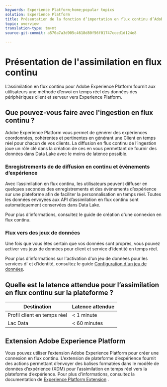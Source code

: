 ```yaml
---
keywords: Experience Platform;home;popular topics
solution: Experience Platform
title: Présentation de la fonction d’importation en flux continu d’Adobe Experience Platform
topic: overview
translation-type: tm+mt
source-git-commit: a570a7a3d905c4618d80f56f01747cced1d124e8

---
```



# Présentation de l&#39;assimilation en flux continu

L’assimilation en flux continu pour Adobe Experience Platform fournit aux utilisateurs une méthode d’envoi en temps réel des données des périphériques client et serveur vers Experience Platform.

## Que pouvez-vous faire avec l&#39;ingestion en flux continu ?

Adobe Experience Platform vous permet de générer des expériences coordonnées, cohérentes et pertinentes en générant une  Client en temps réel pour chacun de vos clients. La diffusion en flux continu de l’ingestion joue un rôle clé dans la création de ces  en vous permettant de fournir des données  dans Data Lake avec le moins de latence possible.

### Enregistrements de  de diffusion en continu et événements d’expérience

Avec l’assimilation en flux continu, les utilisateurs peuvent diffuser en quelques secondes des enregistrements  et des événements d’expérience sur une plateforme afin de faciliter la personnalisation en temps réel. Toutes les données envoyées aux API d’assimilation en flux continu sont automatiquement conservées dans Data Lake.

Pour plus d&#39;informations, consultez le guide [](../tutorials/create-streaming-connection.md) de création d&#39;une connexion en flux continu.

### Flux vers des jeux de données

Une fois que vous êtes certain que vos données sont propres, vous pouvez activer vos jeux de données pour  client et service d’identité en temps réel.

Pour plus d&#39;informations sur l&#39;activation d&#39;un jeu de données pour les services d&#39; et d&#39;identité, consultez le guide [Configuration d&#39;un jeu de données](../../profile/tutorials/dataset-configuration.md).

## Quelle est la latence attendue pour l’assimilation en flux continu sur la plateforme ?

| Destination | Latence attendue |
| --------- | ---------------- |
| Profil client en temps réel | &lt; 1 minute |
| Lac Data | &lt; 60 minutes |

## Extension Adobe Experience Platform

Vous pouvez utiliser l’extension Adobe Experience Platform pour créer une connexion en flux continu. L’extension de plateforme d’expérience fournit des actions permettant d’envoyer des balises formatées dans le modèle de données d’expérience (XDM) pour l’assimilation en temps réel vers la plateforme d’expérience. Pour plus d’informations, consultez la documentation de [Experience Platform Extension](https://docs.adobe.com/content/help/en/launch/using/extensions-ref/adobe-extension/adobe-experience-platform-extension.html) .